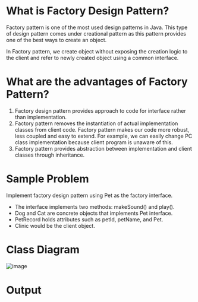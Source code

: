 # What is Factory Design Pattern?
Factory pattern is one of the most used design patterns in Java. This type of design pattern comes under creational pattern as this pattern provides one of the best ways to create an object.

In Factory pattern, we create object without exposing the creation logic to the client and refer to newly created object using a common interface.

# What are the advantages of Factory Pattern?

1. Factory design pattern provides approach to code for interface rather than implementation.
2. Factory pattern removes the instantiation of actual implementation classes from client code. Factory pattern makes our code more robust, less coupled and easy to extend. For example, we can easily change PC class implementation because client program is unaware of this.
3. Factory pattern provides abstraction between implementation and client classes through inheritance.

# Sample Problem 
Implement factory design pattern using Pet as the factory interface.  
- The interface implements two methods: makeSound() and play().
- Dog and Cat are concrete objects that implements Pet interface.
- PetRecord holds attributes such as petId, petName, and Pet.
- Clinic would be the client object.


# Class Diagram
![image](https://github.com/JerryEsperanza/factoryPattern/assets/142370600/0506f134-a5f6-4d98-a817-cd6f7a8466c7)

# Output
